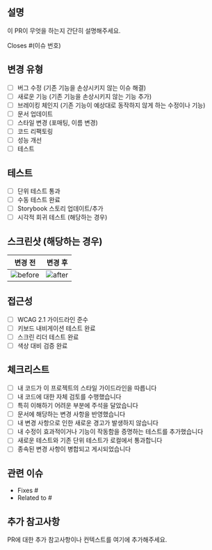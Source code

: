 ## 설명

이 PR이 무엇을 하는지 간단히 설명해주세요.

Closes #(이슈 번호)

## 변경 유형

- [ ] 버그 수정 (기존 기능을 손상시키지 않는 이슈 해결)
- [ ] 새로운 기능 (기존 기능을 손상시키지 않는 기능 추가)
- [ ] 브레이킹 체인지 (기존 기능이 예상대로 동작하지 않게 하는 수정이나 기능)
- [ ] 문서 업데이트
- [ ] 스타일 변경 (포매팅, 이름 변경)
- [ ] 코드 리팩토링
- [ ] 성능 개선
- [ ] 테스트

## 테스트

- [ ] 단위 테스트 통과
- [ ] 수동 테스트 완료
- [ ] Storybook 스토리 업데이트/추가
- [ ] 시각적 회귀 테스트 (해당하는 경우)

## 스크린샷 (해당하는 경우)

| 변경 전 | 변경 후 |
|--------|-------|
| ![before]() | ![after]() |

## 접근성

- [ ] WCAG 2.1 가이드라인 준수
- [ ] 키보드 내비게이션 테스트 완료
- [ ] 스크린 리더 테스트 완료
- [ ] 색상 대비 검증 완료

## 체크리스트

- [ ] 내 코드가 이 프로젝트의 스타일 가이드라인을 따릅니다
- [ ] 내 코드에 대한 자체 검토를 수행했습니다
- [ ] 특히 이해하기 어려운 부분에 주석을 달았습니다
- [ ] 문서에 해당하는 변경 사항을 반영했습니다
- [ ] 내 변경 사항으로 인한 새로운 경고가 발생하지 않습니다
- [ ] 내 수정이 효과적이거나 기능이 작동함을 증명하는 테스트를 추가했습니다
- [ ] 새로운 테스트와 기존 단위 테스트가 로컬에서 통과합니다
- [ ] 종속된 변경 사항이 병합되고 게시되었습니다

## 관련 이슈

- Fixes #
- Related to #

## 추가 참고사항

PR에 대한 추가 참고사항이나 컨텍스트를 여기에 추가해주세요.
